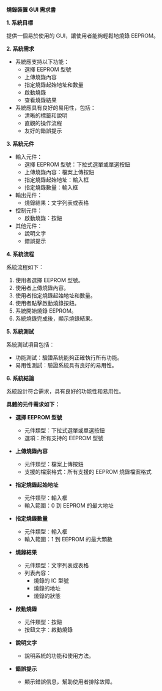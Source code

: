 **燒錄裝置 GUI 需求書**

**1. 系統目標**

提供一個易於使用的 GUI，讓使用者能夠輕鬆地燒錄 EEPROM。

**2. 系統需求**

- 系統應支持以下功能：
    - 選擇 EEPROM 型號
    - 上傳燒錄內容
    - 指定燒錄起始地址和數量
    - 啟動燒錄
    - 查看燒錄結果
- 系統應具有良好的易用性，包括：
    - 清晰的標籤和說明
    - 直觀的操作流程
    - 友好的錯誤提示

**3. 系統元件**

- 輸入元件：
    - 選擇 EEPROM 型號：下拉式選單或單選按鈕
    - 上傳燒錄內容：檔案上傳按鈕
    - 指定燒錄起始地址：輸入框
    - 指定燒錄數量：輸入框
- 輸出元件：
    - 燒錄結果：文字列表或表格
- 控制元件：
    - 啟動燒錄：按鈕
- 其他元件：
    - 說明文字
    - 錯誤提示

**4. 系統流程**

系統流程如下：

1. 使用者選擇 EEPROM 型號。
2. 使用者上傳燒錄內容。
3. 使用者指定燒錄起始地址和數量。
4. 使用者點擊啟動燒錄按鈕。
5. 系統開始燒錄 EEPROM。
6. 系統燒錄完成後，顯示燒錄結果。

**5. 系統測試**

系統測試項目包括：

- 功能測試：驗證系統能夠正確執行所有功能。
- 易用性測試：驗證系統具有良好的易用性。

**6. 系統結論**

系統設計符合需求，具有良好的功能性和易用性。

**具體的元件需求如下：**

- **選擇 EEPROM 型號**
    
    - 元件類型：下拉式選單或單選按鈕
    - 選項：所有支持的 EEPROM 型號
- **上傳燒錄內容**
    
    - 元件類型：檔案上傳按鈕
    - 支援的檔案格式：所有支援的 EEPROM 燒錄檔案格式
- **指定燒錄起始地址**
    
    - 元件類型：輸入框
    - 輸入範圍：0 到 EEPROM 的最大地址
- **指定燒錄數量**
    
    - 元件類型：輸入框
    - 輸入範圍：1 到 EEPROM 的最大顆數
- **燒錄結果**
    
    - 元件類型：文字列表或表格
    - 列表內容：
        - 燒錄的 IC 型號
        - 燒錄的地址
        - 燒錄的狀態
- **啟動燒錄**
    
    - 元件類型：按鈕
    - 按鈕文字：啟動燒錄
- **說明文字**
    
    - 說明系統的功能和使用方法。
- **錯誤提示**
    
    - 顯示錯誤信息，幫助使用者排除故障。



